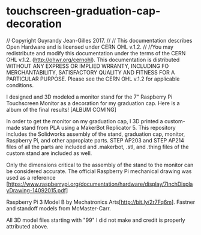 # touchscreen-graduation-cap-decoration
// Copyright Guyrandy Jean-Gilles 2017.
// 
// This documentation describes Open Hardware and is licensed under CERN OHL v.1.2.
//
//You may redistribute and modify this documentation under the terms of the CERN OHL v.1.2. (http://ohwr.org/cernohl). This documentation is distributed WITHOUT ANY EXPRESS OR IMPLIED WRRANTY, INCLUDING FO MERCHANTABILITY, SATISFACTORY QUALITY AND FITNESS FOR A PARTICULAR PURPOSE. Please see the CERN OHL v.1.2 for applicable conditions.

I designed and 3D modeled a monitor stand for the 7" Raspberry Pi Touchscreen Monitor as a decoration for my graduation cap. Here is a album of the final results! [ALBUM COMING]

In order to get the monitor on my graduation cap, I 3D printed a custom-made stand from PLA using a MakerBot Replicator 5. This repository includes the Solidworks assembly of the stand, graduation cap, monitor, Raspberry Pi, and other appropiate parts. STEP AP203 and STEP AP214 files of all the parts are included and .makerbot, .stl, and .thing files of the custom stand are included as well.

Only the dimensions critical to the assembly of the stand to the monitor can be considered accurate. The official Raspberry Pi mechanical drawing was used as a reference [https://www.raspberrypi.org/documentation/hardware/display/7InchDisplayDrawing-14092015.pdf]

Raspberry Pi 3 Model B by Mechatronics Arts[http://bit.ly/2r7Fq6m]. Fastner and standoff models from McMaster-Carr.

All 3D model files starting with "99" I did not make and credit is properly attributed above.
